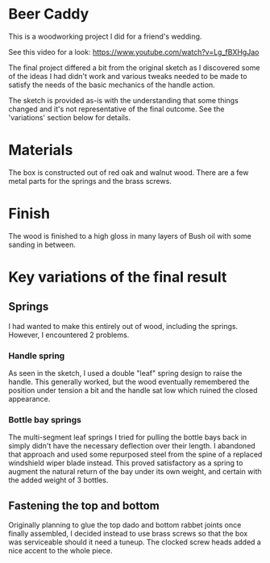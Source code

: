 # Beer Caddy

This is a woodworking project I did for a friend's wedding.

See this video for a look: https://www.youtube.com/watch?v=Lg_fBXHgJao

The final project differed a bit from the original sketch as I discovered some of the ideas I had didn't work and various tweaks needed to be made to satisfy the needs of the basic mechanics of the handle action.

The sketch is provided as-is with the understanding that some things changed and it's not representative of the final outcome. See the 'variations' section below for details.

# Materials
The box is constructed out of red oak and walnut wood. There are a few metal parts for the springs and the brass screws.

# Finish
The wood is finished to a high gloss in many layers of Bush oil with some sanding in between.

# Key variations of the final result

## Springs
I had wanted to make this entirely out of wood, including the springs. However, I encountered 2 problems.

### Handle spring
As seen in the sketch, I used a double "leaf" spring design to raise the handle. This generally worked, but the wood eventually remembered the position under tension a bit and the handle sat low which ruined the closed appearance.

### Bottle bay springs
The multi-segment leaf springs I tried for pulling the bottle bays back in simply didn't have the necessary deflection over their length. I abandoned that approach and used some repurposed steel from the spine of a replaced windshield wiper blade instead. This proved satisfactory as a spring to augment the natural return of the bay under its own weight, and certain with the added weight of 3 bottles.

## Fastening the top and bottom
Originally planning to glue the top dado and bottom rabbet joints once finally assembled, I decided instead to use brass screws so that the box was serviceable should it need a tuneup. The clocked screw heads added a nice accent to the whole piece.